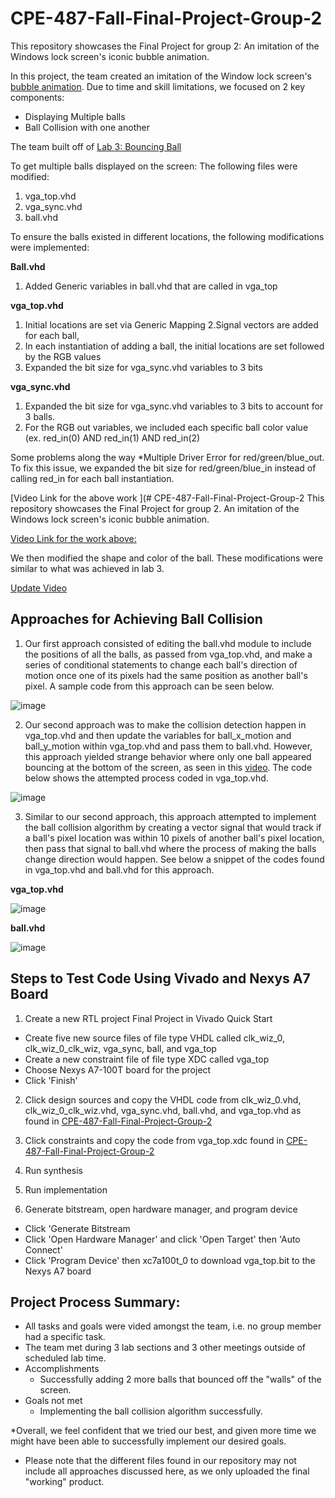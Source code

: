 # CPE-487-Fall-Final-Project-Group-2
This repository showcases the Final Project for group 2: An imitation of the Windows lock screen's iconic bubble animation.

In this project, the team created an imitation of the Window lock screen's [bubble animation](https://www.youtube.com/watch?v=Vo19qTt9rlE).  Due to time and skill limitations, we focused on 2 key components:

* Displaying Multiple balls
* Ball Collision with one another

The team built off of [Lab 3: Bouncing Ball](https://github.com/byett/dsd/tree/CPE487-Fall2023/Nexys-A7/Lab%203)

To get multiple balls displayed on the screen: 
 The following files were modified: 
 1. vga_top.vhd
 2. vga_sync.vhd
 3. ball.vhd

To ensure the balls existed in different locations, the following modifications were implemented: 

**Ball.vhd**
1. Added Generic variables in ball.vhd that are called in vga_top

**vga_top.vhd**
1. Initial locations are set via Generic Mapping
2.Signal vectors are added for each ball, 
3. In each instantiation of adding a ball, the initial locations are set followed by the RGB values
4. Expanded the bit size for vga_sync.vhd variables to 3 bits

**vga_sync.vhd**
1. Expanded the bit size for vga_sync.vhd variables to 3 bits to account for 3 balls.
2. For the RGB out variables, we included each specific ball color value (ex. red_in(0) AND red_in(1) AND red_in(2)

Some problems along the way
*Multiple Driver Error for red/green/blue_out. To fix this issue, we expanded the bit size for red/green/blue_in instead of calling red_in for each ball instantiation.

[Video Link for the above work
](# CPE-487-Fall-Final-Project-Group-2
This repository showcases the Final Project for group 2. 
An imitation of the Windows lock screen's iconic bubble animation.

[Video Link for the work above:](https://youtu.be/Kbr0ko_FnX0)

We then modified the shape and color of the ball. These modifications were similar to what was achieved in lab 3.

[Update Video](https://youtu.be/gdp5zqRE4GQ)

## Approaches for Achieving Ball Collision

1. Our first approach consisted of editing the ball.vhd module to include the positions of all the balls, as passed from vga_top.vhd, and make a series of conditional statements to change each ball's direction of motion once one of its pixels had the same position as another ball's pixel. A sample code from this approach can be seen below.

![image](https://github.com/aclavijo11/CPE-487-Fall-Final-Project-Group-2/assets/98104592/a409feec-0e45-473a-b597-b8939bc7b137)

2. Our second approach was to make the collision detection happen in vga_top.vhd and then update the variables for ball_x_motion and ball_y_motion within vga_top.vhd and pass them to ball.vhd. However, this approach yielded strange behavior where only one ball appeared bouncing at the bottom of the screen, as seen in this [video](https://youtube.com/shorts/SKpYicXmU0A). The code below shows the attempted process coded in vga_top.vhd.

![image](https://github.com/aclavijo11/CPE-487-Fall-Final-Project-Group-2/assets/98104592/e68ca3fc-f801-450e-9573-160945dc62d8)

3. Similar to our second approach, this approach attempted to implement the ball collision algorithm by creating a vector signal that would track if a ball's pixel location was within 10 pixels of another ball's pixel location, then pass that signal to ball.vhd where the process of making the balls change direction would happen. See below a snippet of the codes found in vga_top.vhd and ball.vhd for this approach.


**vga_top.vhd**

![image](https://github.com/aclavijo11/CPE-487-Fall-Final-Project-Group-2/assets/98104592/ba65be1b-808b-4ed5-9416-499a9a45dcb1)


**ball.vhd**

![image](https://github.com/aclavijo11/CPE-487-Fall-Final-Project-Group-2/assets/98104592/874d25fa-1de0-45e8-bd02-aff5cbba25e3)

## Steps to Test Code Using Vivado and Nexys A7 Board

1. Create a new RTL project Final Project in Vivado Quick Start
  * Create five new source files of file type VHDL called clk_wiz_0, clk_wiz_0_clk_wiz, vga_sync, ball, and vga_top
  * Create a new constraint file of file type XDC called vga_top
  * Choose Nexys A7-100T board for the project
  * Click 'Finish'

2. Click design sources and copy the VHDL code from clk_wiz_0.vhd, clk_wiz_0_clk_wiz.vhd, vga_sync.vhd, ball.vhd, and vga_top.vhd as found in [CPE-487-Fall-Final-Project-Group-2](https://github.com/aclavijo11/CPE-487-Fall-Final-Project-Group-2.git)


3. Click constraints and copy the code from vga_top.xdc found in [CPE-487-Fall-Final-Project-Group-2](https://github.com/aclavijo11/CPE-487-Fall-Final-Project-Group-2.git)

4. Run synthesis

5. Run implementation

6. Generate bitstream, open hardware manager, and program device

  * Click 'Generate Bitstream
  * Click 'Open Hardware Manager' and click 'Open Target' then 'Auto Connect'
  * Click 'Program Device' then xc7a100t_0 to download vga_top.bit to the Nexys A7 board
 
## Project Process Summary:

* All tasks and goals were vided amongst the team, i.e. no group member had a specific task.
* The team met during 3 lab sections and 3 other meetings outside of scheduled lab time.
* Accomplishments
  * Successfully adding 2 more balls that bounced off the "walls" of the screen.
* Goals not met
  * Implementing the ball collision algorithm successfully.
 
*Overall, we feel confident that we tried our best, and given more time we might have been able to successfully implement our desired goals.

* Please note that the different files found in our repository may not include all approaches discussed here, as we only uploaded the final "working" product.
